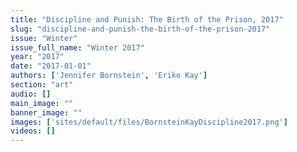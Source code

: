 ```yaml
---
title: "Discipline and Punish: The Birth of the Prison, 2017"
slug: "discipline-and-punish-the-birth-of-the-prison-2017"
issue: "Winter"
issue_full_name: "Winter 2017"
year: "2017"
date: "2017-01-01"
authors: ['Jennifer Bornstein', 'Eriko Kay']
section: "art"
audio: []
main_image: ""
banner_image: ""
images: ['sites/default/files/BornsteinKayDiscipline2017.png']
videos: []
---
```

